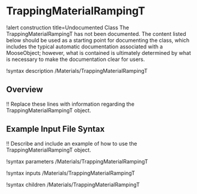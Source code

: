 # TrappingMaterialRampingT

!alert construction title=Undocumented Class
The TrappingMaterialRampingT has not been documented. The content listed below should be used as a starting point for
documenting the class, which includes the typical automatic documentation associated with a
MooseObject; however, what is contained is ultimately determined by what is necessary to make the
documentation clear for users.

!syntax description /Materials/TrappingMaterialRampingT

## Overview

!! Replace these lines with information regarding the TrappingMaterialRampingT object.

## Example Input File Syntax

!! Describe and include an example of how to use the TrappingMaterialRampingT object.

!syntax parameters /Materials/TrappingMaterialRampingT

!syntax inputs /Materials/TrappingMaterialRampingT

!syntax children /Materials/TrappingMaterialRampingT
